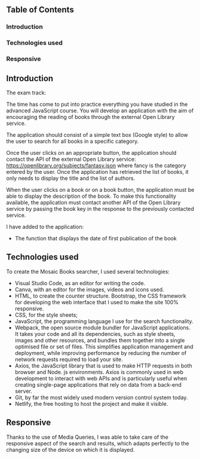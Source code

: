 ## Table of Contents

### Introduction

### Technologies used

### Responsive

## Introduction

The exam track:

The time has come to put into practice everything you have studied in the advanced JavaScript course. You will develop an application with the aim of encouraging the reading of books through the external Open Library service.

The application should consist of a simple text box (Google style) to allow the user to search for all books in a specific category.

Once the user clicks on an appropriate button, the application should contact the API of the external Open Library service: https://openlibrary.org/subjects/fantasy.json where fancy is the category entered by the user. Once the application has retrieved the list of books, it only needs to display the title and the list of authors.

When the user clicks on a book or on a book button, the application must be able to display the description of the book. To make this functionality available, the application must contact another API of the Open Library service by passing the book key in the response to the previously contacted service.

I have added to the application:

- The function that displays the date of first publication of the book

## Technologies used

To create the Mosaic Books searcher, I used several technologies:

- Visual Studio Code, as an editor for writing the code.
- Canva, with an editor for the images, videos and icons used.
- HTML, to create the counter structure. Bootstrap, the CSS framework for developing the web interface that I used to make the site 100% responsive.
- CSS, for the style sheets;
- JavaScript, the programming language I use for the search functionality.
- Webpack, the open source module bundler for JavaScript applications. It takes your code and all its dependencies, such as style sheets, images and other resources, and bundles them together into a single optimised file or set of files. This simplifies application management and deployment, while improving performance by reducing the number of network requests required to load your site.
- Axios, the JavaScript library that is used to make HTTP requests in both browser and Node. js environments. Axios is commonly used in web development to interact with web APIs and is particularly useful when creating single-page applications that rely on data from a back-end server.
- Git, by far the most widely used modern version control system today.
- Netlify, the free hosting to host the project and make it visible.

## Responsive

Thanks to the use of Media Queries, I was able to take care of the responsive aspect of the search and results, which adapts perfectly to the changing size of the device on which it is displayed.
